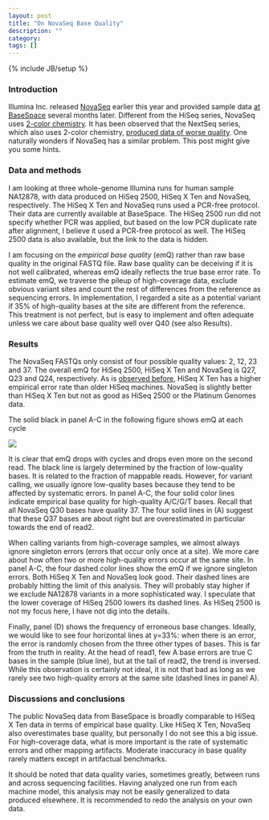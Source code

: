 ```yaml
---
layout: post
title: "On NovaSeq Base Quality"
description: ""
category: 
tags: []
---
```

{% include JB/setup %}

### Introduction

Illumina Inc. released [NovaSeq][novaseq] earlier this year and provided sample
data [at BaseSpace][nova-data] several months later. Different from the HiSeq
series, NovaSeq uses [2-color chemistry][2-color]. It has been observed that
the NextSeq series, which also uses 2-color chemistry, [produced data of worse
quality][nextseq-bad]. One naturally wonders if NovaSeq has a similar problem.
This post might give you some hints.

### Data and methods

I am looking at three whole-genome Illumina runs for human sample NA12878,
with data produced on HiSeq 2500, HiSeq X Ten and NovaSeq, respectively.
The HiSeq X Ten and NovaSeq runs used a PCR-free protocol. Their data are
currently available at BaseSpace. The HiSeq 2500 run did not specify whether
PCR was applied, but based on the low PCR duplicate rate after alignment, I
believe it used a PCR-free protocol as well. The HiSeq 2500 data is also
available, but the link to the data is hidden.

I am focusing on the *empirical base quality* (emQ) rather than raw base
quality in the original FASTQ file. Raw base quality can be deceiving if it is
not well calibrated, whereas emQ ideally reflects the true base error rate. To
estimate emQ, we traverse the pileup of high-coverage data, exclude obvious
variant sites and count the rest of differences from the reference as
sequencing errors. In implementation, I regarded a site as a potential variant
if 35% of high-quality bases at the site are different from the reference. This
treatment is not perfect, but is easy to implement and often adequate unless we
care about base quality well over Q40 (see also Results).

### Results

The NovaSeq FASTQs only consist of four possible quality values: 2, 12, 23 and 37.
The overall emQ for HiSeq 2500, HiSeq X Ten and NovaSeq is Q27, Q23 and
Q24, respectively. As is [observed before][x10-qual], HiSeq X Ten has a higher
empirical error rate than older HiSeq machines. NovaSeq is slightly better than
HiSeq X Ten but not as good as HiSeq 2500 or the Platinum Genomes data.

The solid black in panel A-C in the following figure shows emQ at each cycle

![][img-novaseq]

It is clear that emQ drops with cycles and drops even more on the second read.
The black line is largely determined by the fraction of low-quality bases.
It is related to the fraction of mappable reads. However, for variant calling,
we usually ignore low-quality bases because they tend to be affected by
systematic errors. In panel A-C, the four solid color lines indicate
empirical base quality for high-quality A/C/G/T bases. Recall that all NovaSeq
Q30 bases have quality 37. The four solid lines in (A) suggest that these Q37
bases are about right but are overestimated in particular towards the end of
read2.

When calling variants from high-coverage samples, we almost always ignore
singleton errors (errors that occur only once at a site). We more care about
how often two or more high-quality errors occur at the same site. In panel A-C,
the four dashed color lines show the emQ if we ignore singleton errors.  Both
HiSeq X Ten and NovaSeq look good. Their dashed lines are probably hitting the
limit of this analysis. They will probably stay higher if we exclude NA12878
variants in a more sophisticated way. I speculate that the lower coverage of
HiSeq 2500 lowers its dashed lines. As HiSeq 2500 is not my focus here, I have
not dig into the details.

Finally, panel (D) shows the frequency of erroneous base changes. Ideally, we
would like to see four horizontal lines at y=33%: when there is an error, the
error is randomly chosen from the three other types of bases. This is far from
the truth in reality. At the head of read1, few A base errors are true C bases
in the sample (blue line), but at the tail of read2, the trend is inversed.
While this observation is certainly not ideal, it is not that bad as long as
we rarely see two high-quality errors at the same site (dashed lines in panel
A).

### Discussions and conclusions

The public NovaSeq data from BaseSpace is broadly comparable to HiSeq X Ten
data in terms of empirical base quality. Like HiSeq X Ten, NovaSeq also
overestimates base quality, but personally I do not see this a big issue.
For high-coverage data, what is more important is the rate of systematic errors
and other mapping artifacts. Moderate inaccuracy in base quality rarely
matters except in artifactual benchmarks.

It should be noted that data quality varies, sometimes greatly, between runs
and across sequencing facilities. Having analyzed one run from each machine
model, this analysis may not be easily generalized to data produced elsewhere.
It is recommended to redo the analysis on your own data.

[novaseq]: https://www.illumina.com/systems/sequencing-platforms/novaseq.html
[nova-data]: https://basespace.illumina.com/datacentral
[2-color]: https://sequencing.qcfail.com/articles/illumina-2-colour-chemistry-can-overcall-high-confidence-g-bases/
[nextseq-bad]: http://seqanswers.com/forums/showthread.php?t=40741
[x10-qual]: http://lh3.github.io/2014/11/03/on-hiseq-x10-base-quality
[img-novaseq]: http://lh3lh3.users.sourceforge.net/images/novaseq-qual.png
